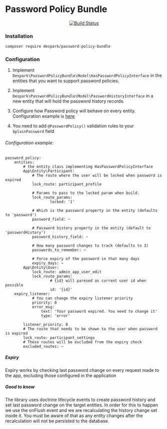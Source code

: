 # Password Policy Bundle

<p align="center">
<a href="https://travis-ci.org/despark/password-policy-bundle"><img src="https://travis-ci.org/despark/password-policy-bundle.svg?branch=master" alt="Build Status"></a>
</p>

### Installation
```bash
composer require despark/password-policy-bundle
```

### Configuration

1. Implement `Despark\PasswordPolicyBundle\Model\HasPasswordPolicyInterface` in the entities
that you want to support password policies.

1. Implement `Despark\PasswordPolicyBundle\Model\PasswordHistoryInterface` in a new entity that will hold the password
history records.

1. Configure how Password policy will behave on every entity. Configuration example is [here](#configuration-example)

1. You need to add `@PasswordPolicy()` validation rules to your `$plainPassword` field

###### Configuration example:
```
password_policy:
    entities:
        # the entity class implementing HasPasswordPolicyInterface
        App\Entity\Participant:
            # The route where the user will be locked when password is expired
            lock_route: participant_profile

            # Params to pass to the locked param when build.
            lock_route_params:
                    locked: '1'

            # Which is the password property in the entity (defaults to 'password')
            password_field: ~

            # Password history property in the entity (default to 'passwordHistory')
            password_history_field: ~

            # How many password changes to track (defaults to 3)
            passwords_to_remember: ~

            # Force expiry of the password in that many days
            expiry_days: ~
        App\Entity\User:
            lock_route: admin_app_user_edit
            lock_route_params:
                    # {id} will paresed as current user id when possible
                    id: '{id}'
    expiry_listener:
            # You can change the expiry listener priority
            priority: 0
            error_msg:
                text: 'Your password expired. You need to change it'
                type: 'error'

        listener_priority: 0
        # The route that needs to be shown to the user when password is expired
        lock_route: participant_settings
        # These routes will be excluded from the expiry check
        excluded_routes: ~
```

##### Expiry
Expiry works by checking last password change on every request made to the app, excluding those configured in the application

##### Good to know
The library uses doctrine lifecycle events to create password history and set last password change on the target entities.
In order for this to happen we use the onFlush event and we are recalculating the history change set inside it.
You must be aware of that as any entity changes after the recalculation will not be persisted to the database.